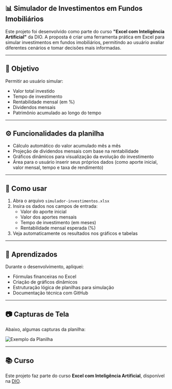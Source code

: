 ## 📊 Simulador de Investimentos em Fundos Imobiliários 

Este projeto foi desenvolvido como parte do curso **"Excel com Inteligência Artificial"** da DIO. A proposta é criar uma ferramenta prática em Excel para simular investimentos em fundos imobiliários, permitindo ao usuário avaliar diferentes cenários e tomar decisões mais informadas.

---

## 🎯 Objetivo

Permitir ao usuário simular:
- Valor total investido
- Tempo de investimento
- Rentabilidade mensal (em %)
- Dividendos mensais
- Patrimônio acumulado ao longo do tempo

---

## ⚙️ Funcionalidades da planilha

- Cálculo automático do valor acumulado mês a mês
- Projeção de dividendos mensais com base na rentabilidade
- Gráficos dinâmicos para visualização da evolução do investimento
- Área para o usuário inserir seus próprios dados (como aporte inicial, valor mensal, tempo e taxa de rendimento)

---

## 📌 Como usar

1. Abra o arquivo `simulador-investimentos.xlsx`
2. Insira os dados nos campos de entrada:
   - Valor do aporte inicial
   - Valor dos aportes mensais
   - Tempo de investimento (em meses)
   - Rentabilidade mensal esperada (%)
3. Veja automaticamente os resultados nos gráficos e tabelas

---

## 🧠 Aprendizados

Durante o desenvolvimento, apliquei:
- Fórmulas financeiras no Excel
- Criação de gráficos dinâmicos
- Estruturação lógica de planilhas para simulação
- Documentação técnica com GitHub

---

## 📷 Capturas de Tela

Abaixo, algumas capturas da planilha:

![Exemplo da Planilha](./images/captura-exemplo.png)

---

## 📚 Curso

Este projeto faz parte do curso **Excel com Inteligência Artificial**, disponível na [DIO](https://www.dio.me/).

